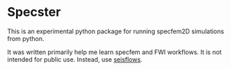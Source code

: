 # Specster

This is an experimental python package for running specfem2D simulations from python.

It was written primarily help me learn specfem and FWI workflows.
It is not intended for public use. Instead, use [seisflows](https://seisflows.readthedocs.io/en/latest/).
